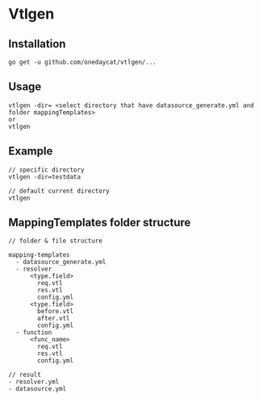 # Vtlgen

## Installation

```
go get -u github.com/onedaycat/vtlgen/...
```

## Usage

```
vtlgen -dir= <select directory that have datasource_generate.yml and folder mappingTemplates>
or
vtlgen
```

## Example

```
// specific directory
vtlgen -dir=testdata

// default current directory
vtlgen
```

## MappingTemplates folder structure

```
// folder & file structure

mapping-templates
  - datasource_generate.yml
  - resolver
      <type.field>
        req.vtl
        res.vtl
        config.yml
      <type.field>
        before.vtl
        after.vtl
        config.yml
  - function
      <func_name>
        req.vtl
        res.vtl
        config.yml

// result
- resolver.yml
- datasource.yml

```